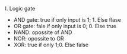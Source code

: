 I. Logic gate
- AND gate: true if only input is 1; 1. Else flase
- OR gate: fale if only input is 0; 0. Else true
- NAND: opossite of AND 
- NOR: opossite to OR
- XOR: true if only 1;0. Else false
